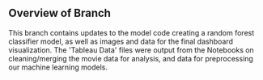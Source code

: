 ## Overview of Branch
This branch contains updates to the model code creating a random forest classifier model, as well as images and data for the final dashboard visualization. The 'Tableau Data' files were output from the Notebooks on cleaning/merging the movie data for analysis, and data for preprocessing our machine learning models.
